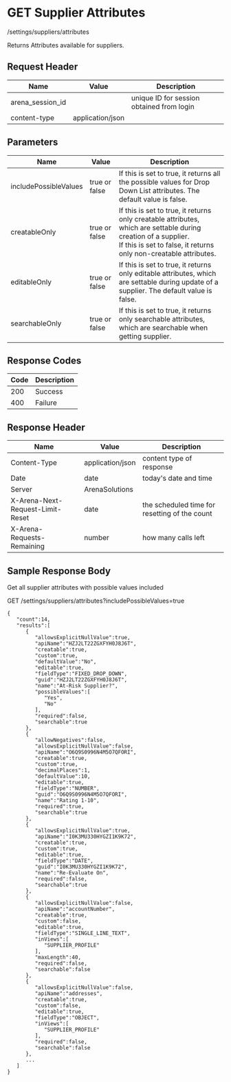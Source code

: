 # GET Supplier Attributes
/settings/suppliers/attributes

Returns  Attributes available for suppliers. 

## Request Header

| Name<br> | Value<br> | Description<br> |
|  --- |  --- |  --- | 
| arena_session_id<br> |   | unique ID for session obtained from login<br> |
| content-type<br> | application/json<br> |   |

## Parameters

| Name<br> | Value<br> | Description<br> |
|  --- |  --- |  --- | 
| includePossibleValues<br> | true or false<br> | If this is set to true, it returns all the possible values for Drop Down List attributes. The default value is false.<br> |
| creatableOnly<br> | true or false<br> | If this is set to true, it returns only creatable attributes, which are settable during creation of a supplier.<br>If this is set to false, it returns only non-creatable attributes.<br> |
| editableOnly<br> | true or false<br> | If this is set to true, it returns only editable attributes, which are settable during update of a supplier. The default value is false.<br> |
| searchableOnly<br> | true or false<br> | If this is set to true, it returns only searchable attributes, which are searchable when getting supplier.<br> |

## Response Codes

| Code<br> | Description<br> |
|  --- |  --- | 
| 200<br> | Success<br> |
| 400<br> | Failure<br> |

## Response Header

| Name<br> | Value<br> | Description<br> |
|  --- |  --- |  --- | 
| Content-Type<br> | application/json<br> | content type of response<br> |
| Date<br> | date<br> | today's date and time<br> |
| Server<br> | ArenaSolutions<br> |   |
| X-Arena-Next-Request-Limit-Reset<br> | date<br> | the scheduled time for resetting of the count<br> |
| X-Arena-Requests-Remaining<br> | number<br> | how many calls left<br> |

## Sample Response Body
Get all supplier attributes with possible values included

GET /settings/suppliers/attributes?includePossibleValues=true

```
{
   "count":14,
   "results":[
      {
         "allowsExplicitNullValue":true,
         "apiName":"HZJ2LT22ZGXFYH0J8J6T",
         "creatable":true,
         "custom":true,
         "defaultValue":"No",
         "editable":true,
         "fieldType":"FIXED_DROP_DOWN",
         "guid":"HZJ2LT22ZGXFYH0J8J6T",
         "name":"At-Risk Supplier?",
         "possibleValues":[
            "Yes",
            "No"
         ],
         "required":false,
         "searchable":true
      },
      {
         "allowNegatives":false,
         "allowsExplicitNullValue":false,
         "apiName":"O6Q9S0996N4M5O7QFORI",
         "creatable":true,
         "custom":true,
         "decimalPlaces":1,
         "defaultValue":10,
         "editable":true,
         "fieldType":"NUMBER",
         "guid":"O6Q9S0996N4M5O7QFORI",
         "name":"Rating 1-10",
         "required":true,
         "searchable":true
      },
      {
         "allowsExplicitNullValue":true,
         "apiName":"I0K3MU330HYGZI1K9K72",
         "creatable":true,
         "custom":true,
         "editable":true,
         "fieldType":"DATE",
         "guid":"I0K3MU330HYGZI1K9K72",
         "name":"Re-Evaluate On",
         "required":false,
         "searchable":true
      },
      {
         "allowsExplicitNullValue":false,
         "apiName":"accountNumber",
         "creatable":true,
         "custom":false,
         "editable":true,
         "fieldType":"SINGLE_LINE_TEXT",
         "inViews":[
            "SUPPLIER_PROFILE"
         ],
         "maxLength":40,
         "required":false,
         "searchable":false
      },
      {
         "allowsExplicitNullValue":false,
         "apiName":"addresses",
         "creatable":true,
         "custom":false,
         "editable":true,
         "fieldType":"OBJECT",
         "inViews":[
            "SUPPLIER_PROFILE"
         ],
         "required":false,
         "searchable":false
      },
      ...
   ]
}
```
